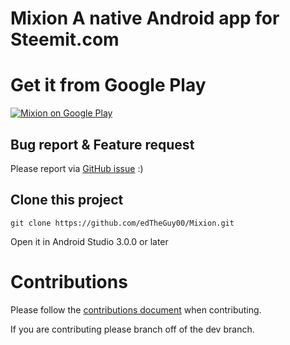 # Mixion A native Android app for Steemit.com

# Get it from Google Play

[![Mixion on Google Play](https://user-images.githubusercontent.com/551004/29770692-a20975c6-8bc6-11e7-8ab0-1cde275496e0.png)](https://play.google.com/store/apps/details?id=com.taskail.mixion)

## Bug report & Feature request

Please report via [GitHub issue](https://github.com/edTheGuy00/Mixion/issues) :)


## Clone this project 

`git clone https://github.com/edTheGuy00/Mixion.git`

Open it in Android Studio 3.0.0 or later

# Contributions

Please follow the [contributions document](https://github.com/edTheGuy00/Mixion/blob/dev/CONTRIBUTIONS.md) when contributing.

If you are contributing please branch off of the dev branch.
